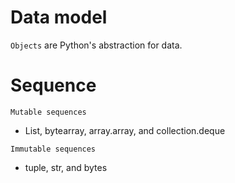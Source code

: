 # Data model

`Objects` are Python's abstraction for data. 

# Sequence

`Mutable sequences`
- List, bytearray, array.array, and collection.deque

`Immutable sequences`
- tuple, str, and bytes

